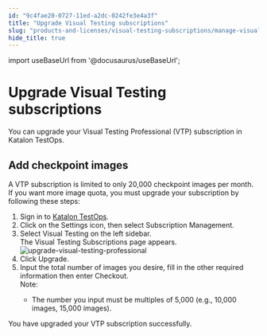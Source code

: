 ```yaml
---
id: "9c4fae20-0727-11ed-a2dc-0242fe3e4a3f"
title: "Upgrade Visual Testing subscriptions"
slug: "products-and-licenses/visual-testing-subscriptions/manage-visual-testing-subscriptions/upgrade-visual-testing-subscriptions"
hide_title: true
---
```

import useBaseUrl from '@docusaurus/useBaseUrl';


# <a id="concept-780" class="anchor_top_offset"/><a id="ariaid-title1" class="anchor_top_offset"/>Upgrade Visual Testing subscriptions

<p xmlns="http://www.w3.org/1999/xhtml" className="shortdesc">You can upgrade your Visual Testing Professional (VTP) subscription in Katalon TestOps.</p> 

## <a id="task-4677" class="anchor_top_offset"/>Add checkpoint images

<section xmlns="http://www.w3.org/1999/xhtml" className="section context">A VTP subscription is limited to only 20,000 checkpoint images per month. If you want more image quota, you must upgrade your subscription by following these steps:</section> 
<ol xmlns="http://www.w3.org/1999/xhtml" className="ol steps"><li className="li step stepexpand"><span className="ph cmd">Sign in to <a className="xref j-external-link" href="https://testops.katalon.io/login" target="_blank">Katalon TestOps</a>.</span></li><li className="li step stepexpand"><span className="ph cmd">Click on the <span className="ph uicontrol">Settings</span> icon, then select <span className="ph uicontrol">Subscription Management</span>.</span></li><li className="li step stepexpand"><span className="ph cmd">Select <span className="ph uicontrol">Visual Testing</span> on the left sidebar.</span><div className="itemgroup info">The <span className="ph uicontrol">Visual Testing Subscriptions</span> page appears.</div><div className="itemgroup stepresult"><img className="image" src={useBaseUrl("/9cb85b00-0727-11ed-a2dc-0242fe3e4a3f.png")} alt="upgrade-visual-testing-professional" /></div></li><li className="li step stepexpand"><span className="ph cmd">Click <span className="ph uicontrol">Upgrade</span>.</span></li><li className="li step stepexpand"><span className="ph cmd">Input the total number of images you desire, fill in the other required information then enter <span className="ph uicontrol">Checkout</span>.</span><div className="itemgroup info"><div className="note note note_note"><span className="note__title">Note:</span> <ul className="ul"><li className="li"><p className="p">The number you input must be multiples of 5,000 (e.g., 10,000 images, 15,000 images).</p></li></ul></div></div></li></ol> 
<section xmlns="http://www.w3.org/1999/xhtml" className="section result">You have upgraded your VTP subscription successfully.</section> 

